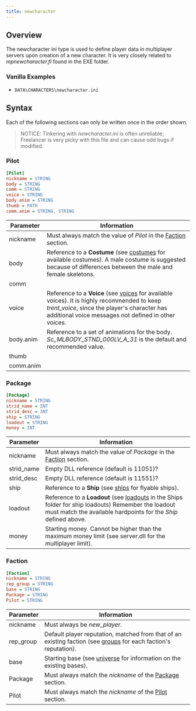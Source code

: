 ```yaml
---
title: newcharacter
---
```


## Overview

The newcharacter ini type is used to define player data in multiplayer servers upon creation of a new character. It is very closely related to *mpnewcharacter.fl* found in the EXE folder.

### Vanilla Examples

* `DATA\CHARACTERS\newcharacter.ini`

## Syntax

Each of the following sections can only be written once in the order shown.

> NOTICE: Tinkering with *newcharacter.ini* is often unreliable; Freelancer is very picky with this file and can cause odd bugs if modified.

### Pilot

```ini
[Pilot]
nickname = STRING
body = STRING
comm = STRING
voice = STRING
body.anim = STRING
thumb = PATH
comm.anim = STRING, STRING
```

| Parameter | Information                                                                                                                                                                                                                                                 |
| --------- | ----------------------------------------------------------------------------------------------------------------------------------------------------------------------------------------------------------------------------------------------------------- |
| nickname  | Must always match the value of *Pilot* in the [Faction](#faction) section.                                                                                                                                                                                  |
| body      | Reference to a **Costume** (see [costumes](costumes.md) for available costumes). A male costume is suggested because of differences between the male and female skeletons.                                                                        |
| comm      |
| voice     | Reference to a **Voice** (see [voices](voices.md) for available voices). It is highly recommended to keep *trent_voice*, since the player's character has additional voice messages not defined in other voices. |
| body.anim | Reference to a set of animations for the body. *Sc_MLBODY_STND_000LV_A_31* is the default and recommended value.                                                                                                                                            |
| thumb     |
| comm.anim |

### Package

```ini
[Package]
nickname = STRING
strid_name = INT
strid_desc = INT
ship = STRING
loadout = STRING
money = INT
```

| Parameter  | Information                                                                                                                                                                                              |
| ---------- | -------------------------------------------------------------------------------------------------------------------------------------------------------------------------------------------------------- |
| nickname   | Must always match the value of *Package* in the [Faction](#faction) section.                                                                                                                             |
| strid_name | Empty DLL reference (default is 11051)?                                                                                                                                                                  |
| strid_desc | Empty DLL reference (default is 11551)?                                                                                                                                                                  |
| ship       | Reference to a **Ship** (see [ships](ships.md) for flyable ships).                                                                                                                |
| loadout    | Reference to a **Loadout** (see [loadouts](loadouts.md) in the Ships folder for ship loadouts) Remember the loadout must match the available hardpoints for the *Ship* defined above. |
| money      | Starting money. Cannot be higher than the maximum money limit (see server.dll for the multiplayer limit).                                                                          |

### Faction

```ini
[Faction]
nickname = STRING
rep_group = STRING
base = STRING
Package = STRING
Pilot = STRING
```

| Parameter | Information                                                                                                                                         |
| --------- | --------------------------------------------------------------------------------------------------------------------------------------------------- |
| nickname  | Must always be *new_player*.                                                                                                                        |
| rep_group | Default player reputation, matched from that of an existing faction (see [groups](groups.md) for each faction's reputation). |
| base      | Starting base (see [universe](universe.md) for information on the existing bases).                                            |
| Package   | Must always match the *nickname* of the [Package](#package) section.                                                                                |
| Pilot     | Must always match the *nickname* of the [Pilot](#pilot) section.                                                                                    |